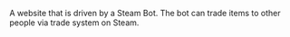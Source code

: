 A website that is driven by a Steam Bot. The bot can trade items to other people via trade system on Steam.
